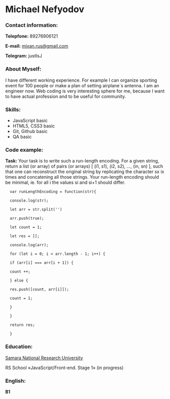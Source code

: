 # **Michael Nefyodov**
### **Contact information:** 

**Telepfone:** 89276906121 

**E-mail:** mixan.rus@gmail.com 

**Telegram:** justIsJ
### **About Myself:**
I have different working experience. For example I can organize sporting event for 100 people or make a plan of setting airplane`s antenna. I am an engineer now. Web coding is very interesting sphere for me, because I want to have actual profession and to be useful for community.
### **Skills:**
* JavaScript basic
* HTML5, CSS3 basic
* Git, Github basic
* QA basic
### **Code example:**
**Task:**
Your task is to write such a run-length encoding. For a given string, return a list (or array) of pairs (or arrays) [ (i1, s1), (i2, s2), …, (in, sn) ], such that one can reconstruct the original string by replicating the character sx ix times and concatening all those strings. Your run-length encoding should be minimal, ie. for all i the values si and si+1 should differ.
```  
  var runLengthEncoding = function(str){

  console.log(str);
  
  let arr = str.split('')
  
  arr.push(true);
  
  let count = 1;
   
  let res = [];
  
  console.log(arr);
  
  for (let i = 0; i < arr.length - 1; i++) {
  
  if (arr[i] === arr[i + 1]) {
    
  count ++;
      
  } else {
    
  res.push([count, arr[i]]);
      
  count = 1;
      
  }
    
  }
  
  return res;
  
  } 
  ```
  ### **Education:**
[Samara National Research University](https://ssau.ru/english)

RS School «JavaScript/Front-end. Stage 1» (in progress)
### **English:**
**B1**
